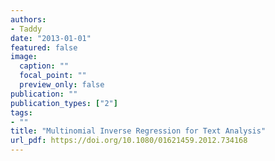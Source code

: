 ```yaml
---
authors:
- Taddy
date: "2013-01-01"
featured: false
image:
  caption: ""
  focal_point: ""
  preview_only: false
publication: ""
publication_types: ["2"]
tags:
- ""
title: "Multinomial Inverse Regression for Text Analysis"
url_pdf: https://doi.org/10.1080/01621459.2012.734168
---
```

